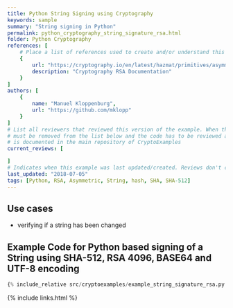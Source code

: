 ```yaml
---
title: Python String Signing using Cryptography
keywords: sample
summary: "String signing in Python"
permalink: python_cryptography_string_signature_rsa.html
folder: Python Cryptography
references: [
    # Place a list of references used to create and/or understand this example.
    {
        url: "https://cryptography.io/en/latest/hazmat/primitives/asymmetric/rsa/#module-cryptography.hazmat.primitives.asymmetric.rsa",
        description: "Cryptography RSA Documentation"
    }
]
authors: [
    {
        name: "Manuel Kloppenburg",
        url: "https://github.com/mklopp"
    }
]
# List all reviewers that reviewed this version of the example. When the example is updated all old reviews
# must be removed from the list below and the code has to be reviewed again. The complete review process
# is documented in the main repository of CryptoExamples
current_reviews: [

]
# Indicates when this example was last updated/created. Reviews don't change this.
last_updated: "2018-07-05"
tags: [Python, RSA, Asymmetric, String, hash, SHA, SHA-512]
---
```


## Use cases

- verifying if a string has been changed

## Example Code for Python based signing of a String using SHA-512, RSA 4096, BASE64 and UTF-8 encoding

```python
{% include_relative src/cryptoexamples/example_string_signature_rsa.py %}
```



{% include links.html %}
